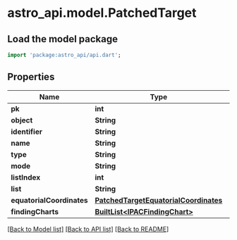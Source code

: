 # astro_api.model.PatchedTarget

## Load the model package
```dart
import 'package:astro_api/api.dart';
```

## Properties
Name | Type | Description | Notes
------------ | ------------- | ------------- | -------------
**pk** | **int** |  | [optional] 
**object** | **String** |  | [optional] 
**identifier** | **String** |  | [optional] 
**name** | **String** |  | [optional] 
**type** | **String** |  | [optional] 
**mode** | **String** |  | [optional] 
**listIndex** | **int** |  | [optional] 
**list** | **String** |  | [optional] 
**equatorialCoordinates** | [**PatchedTargetEquatorialCoordinates**](PatchedTargetEquatorialCoordinates.md) |  | [optional] 
**findingCharts** | [**BuiltList&lt;IPACFindingChart&gt;**](IPACFindingChart.md) |  | [optional] 

[[Back to Model list]](../README.md#documentation-for-models) [[Back to API list]](../README.md#documentation-for-api-endpoints) [[Back to README]](../README.md)


